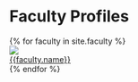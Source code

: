 <h1>Faculty Profiles</h1>

<div class="profilecontainer">
{% for faculty in site.faculty %}
  <a href="{{ faculty.url }}">
    <div class="profile">
      <div class="profile-pic">
        <img src="{{ faculty.url }}/300h.jpg">
      </div>
      <div>
        {{faculty.name}}
      </div>
    </div>
  </a>
{% endfor %}
</div>
